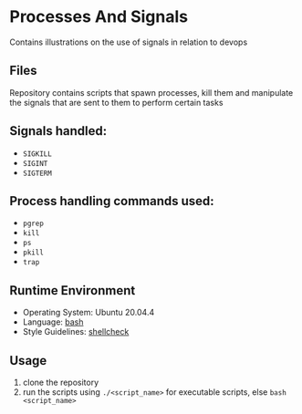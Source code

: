 # Processes And Signals
Contains illustrations on the use of signals in relation to devops

## Files
Repository contains scripts that spawn processes, kill them and manipulate the signals
that are sent to them to perform certain tasks

## Signals handled:
- `SIGKILL`
- `SIGINT`
- `SIGTERM`

## Process handling commands used:
- `pgrep`
- `kill`
- `ps`
- `pkill`
- `trap`

## Runtime Environment
- Operating System: Ubuntu 20.04.4
- Language: [bash](https://www.gnu.org/software/bash/)
- Style Guidelines: [shellcheck](https://github.com/koalaman/shellcheck)

## Usage
1. clone the repository
2. run the scripts using `./<script_name>` for executable scripts, else `bash <script_name>`
